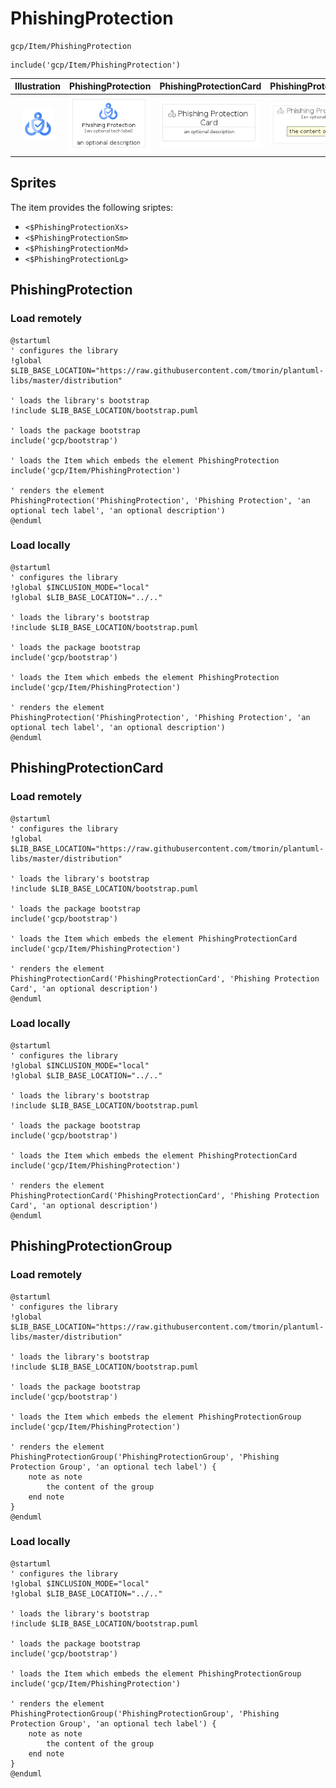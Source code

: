 # PhishingProtection


```text
gcp/Item/PhishingProtection
```

```text
include('gcp/Item/PhishingProtection')
```



| Illustration | PhishingProtection | PhishingProtectionCard | PhishingProtectionGroup |
| :---: | :---: | :---: | :---: |
| ![illustration for Illustration](../../gcp/Item/PhishingProtection.png) | ![illustration for PhishingProtection](../../gcp/Item/PhishingProtection.Local.png) | ![illustration for PhishingProtectionCard](../../gcp/Item/PhishingProtectionCard.Local.png) | ![illustration for PhishingProtectionGroup](../../gcp/Item/PhishingProtectionGroup.Local.png) |



## Sprites
The item provides the following sriptes:

- `<$PhishingProtectionXs>`
- `<$PhishingProtectionSm>`
- `<$PhishingProtectionMd>`
- `<$PhishingProtectionLg>`





## PhishingProtection

### Load remotely
```plantuml
@startuml
' configures the library
!global $LIB_BASE_LOCATION="https://raw.githubusercontent.com/tmorin/plantuml-libs/master/distribution"

' loads the library's bootstrap
!include $LIB_BASE_LOCATION/bootstrap.puml

' loads the package bootstrap
include('gcp/bootstrap')

' loads the Item which embeds the element PhishingProtection
include('gcp/Item/PhishingProtection')

' renders the element
PhishingProtection('PhishingProtection', 'Phishing Protection', 'an optional tech label', 'an optional description')
@enduml
```

### Load locally
```plantuml
@startuml
' configures the library
!global $INCLUSION_MODE="local"
!global $LIB_BASE_LOCATION="../.."

' loads the library's bootstrap
!include $LIB_BASE_LOCATION/bootstrap.puml

' loads the package bootstrap
include('gcp/bootstrap')

' loads the Item which embeds the element PhishingProtection
include('gcp/Item/PhishingProtection')

' renders the element
PhishingProtection('PhishingProtection', 'Phishing Protection', 'an optional tech label', 'an optional description')
@enduml
```

## PhishingProtectionCard

### Load remotely
```plantuml
@startuml
' configures the library
!global $LIB_BASE_LOCATION="https://raw.githubusercontent.com/tmorin/plantuml-libs/master/distribution"

' loads the library's bootstrap
!include $LIB_BASE_LOCATION/bootstrap.puml

' loads the package bootstrap
include('gcp/bootstrap')

' loads the Item which embeds the element PhishingProtectionCard
include('gcp/Item/PhishingProtection')

' renders the element
PhishingProtectionCard('PhishingProtectionCard', 'Phishing Protection Card', 'an optional description')
@enduml
```

### Load locally
```plantuml
@startuml
' configures the library
!global $INCLUSION_MODE="local"
!global $LIB_BASE_LOCATION="../.."

' loads the library's bootstrap
!include $LIB_BASE_LOCATION/bootstrap.puml

' loads the package bootstrap
include('gcp/bootstrap')

' loads the Item which embeds the element PhishingProtectionCard
include('gcp/Item/PhishingProtection')

' renders the element
PhishingProtectionCard('PhishingProtectionCard', 'Phishing Protection Card', 'an optional description')
@enduml
```

## PhishingProtectionGroup

### Load remotely
```plantuml
@startuml
' configures the library
!global $LIB_BASE_LOCATION="https://raw.githubusercontent.com/tmorin/plantuml-libs/master/distribution"

' loads the library's bootstrap
!include $LIB_BASE_LOCATION/bootstrap.puml

' loads the package bootstrap
include('gcp/bootstrap')

' loads the Item which embeds the element PhishingProtectionGroup
include('gcp/Item/PhishingProtection')

' renders the element
PhishingProtectionGroup('PhishingProtectionGroup', 'Phishing Protection Group', 'an optional tech label') {
    note as note
        the content of the group
    end note
}
@enduml
```

### Load locally
```plantuml
@startuml
' configures the library
!global $INCLUSION_MODE="local"
!global $LIB_BASE_LOCATION="../.."

' loads the library's bootstrap
!include $LIB_BASE_LOCATION/bootstrap.puml

' loads the package bootstrap
include('gcp/bootstrap')

' loads the Item which embeds the element PhishingProtectionGroup
include('gcp/Item/PhishingProtection')

' renders the element
PhishingProtectionGroup('PhishingProtectionGroup', 'Phishing Protection Group', 'an optional tech label') {
    note as note
        the content of the group
    end note
}
@enduml
```


